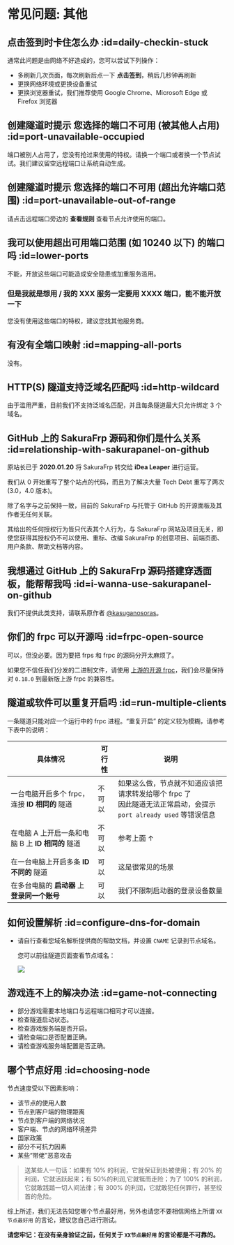# 常见问题: 其他

## 点击签到时卡住怎么办 :id=daily-checkin-stuck

通常此问题是由网络不好造成的，您可以尝试下列操作：

- 多刷新几次页面，每次刷新后点一下 **点击签到**，稍后几秒钟再刷新
- 更换网络环境或更换设备重试
- 更换浏览器重试，我们推荐使用 Google Chrome、Microsoft Edge 或 Firefox 浏览器

## 创建隧道时提示 您选择的端口不可用 (被其他人占用) :id=port-unavailable-occupied

端口被别人占用了，您没有抢过来使用的特权。请换一个端口或者换一个节点试试。我们建议留空远程端口让系统自动生成。

## 创建隧道时提示 您选择的端口不可用 (超出允许端口范围) :id=port-unavailable-out-of-range

请点击远程端口旁边的 **查看规则** 查看节点允许使用的端口。

## 我可以使用超出可用端口范围 (如 10240 以下) 的端口吗 :id=lower-ports

不能，开放这些端口可能造成安全隐患或加重服务滥用。

### 但是我就是想用 / 我的 XXX 服务一定要用 XXXX 端口，能不能开放一下

您没有使用这些端口的特权，建议您找其他服务商。

## 有没有全端口映射 :id=mapping-all-ports

没有。

## HTTP(S) 隧道支持泛域名匹配吗 :id=http-wildcard

由于滥用严重，目前我们不支持泛域名匹配，并且每条隧道最大只允许绑定 3 个域名。

## GitHub 上的 SakuraFrp 源码和你们是什么关系 :id=relationship-with-sakurapanel-on-github

原站长已于 **2020.01.20** 将 SakuraFrp 转交给 **iDea Leaper** 进行运营。

我们从 0 开始重写了整个站点的代码，而且为了解决大量 Tech Debt 重写了两次 (3.0，4.0 版本)。

除了名字与之前保持一致，目前的 SakuraFrp 与托管于 GitHub 的开源面板及其作者无任何关联。

其给出的任何授权行为皆只代表其个人行为，与 SakuraFrp 网站及项目无关，即使您获得其授权仍不可以使用、重标、改编 SakuraFrp 的创意项目、前端页面、用户条款、帮助文档等内容。

## 我想通过 GitHub 上的 SakuraFrp 源码搭建穿透面板，能帮帮我吗 :id=i-wanna-use-sakurapanel-on-github

我们不提供此类支持，请联系原作者 [@kasuganosoras](https://github.com/kasuganosoras ':target=_blank')。

## 你们的 frpc 可以开源吗 :id=frpc-open-source

可以，但没必要。因为要把 frps 和 frpc 的源码分开太麻烦了。

如果您不信任我们分发的二进制文件，请使用 [上游的开源 frpc](https://github.com/fatedier/frp ':target=_blank')，我们会尽量保持对 `0.18.0` 到最新版上游 frpc 的兼容性。

## 隧道或软件可以重复开启吗 :id=run-multiple-clients

一条隧道只能对应一个运行中的 frpc 进程。“重复开启” 的定义较为模糊，请参考下表中的说明：

| 具体情况 | 可行性 | 说明 |
| --- | --- | --- |
| 一台电脑开启多个 frpc，连接 **ID 相同的** 隧道 | 不可以 | 如果这么做，节点就不知道应该把请求转发给哪个 frpc 了<br>因此隧道无法正常启动，会提示 `port already used` 等错误信息 |
| 在电脑 A 上开启一条和电脑 B 上 **ID 相同的** 隧道 | 不可以 | 参考上面 ↑ |
| 在一台电脑上开启多条 **ID 不同的** 隧道 | 可以 | 这是很常见的场景 |
| 在多台电脑的 **启动器** 上 **登录同一个账号** | 可以 | 我们不限制启动器的登录设备数量 |

## 如何设置解析 :id=configure-dns-for-domain

- 请自行查看您域名解析提供商的帮助文档，并设置 `CNAME` 记录到节点域名。

  您可以前往隧道页面查看节点域名：

  ![](_images/misc-node-fqdn.png)

## 游戏连不上的解决办法 :id=game-not-connecting

- 部分游戏需要本地端口与远程端口相同才可以连接。
- 检查隧道启动状态。
- 检查游戏服务端是否开启。
- 请检查端口是否配置正确。
- 请检查游戏服务端配置是否正确。

## 哪个节点好用 :id=choosing-node

节点速度受以下因素影响：

- 该节点的使用人数
- 节点到客户端的物理距离
- 节点到客户端的网络状况
- 客户端、节点的网络环境差异
- 国家政策
- 部分不可抗力因素
- 某些“带佬”恶意攻击

> 送某些人一句话：如果有 10% 的利润，它就保证到处被使用；有 20% 的利润，它就活跃起来；有 50%的利润,它就铤而走险；为了 100% 的利润，它就敢践踏一切人间法律；有 300% 的利润，它就敢犯任何罪行，甚至绞首的危险。

综上所述，我们无法告知您哪个节点最好用，另外也请您不要相信网络上所谓 `XX节点最好用` 的言论，建议您自己进行测试。

**请您牢记：在没有亲身验证之前，任何关于 `XX节点最好用` 的言论都是不可靠的。**
